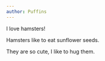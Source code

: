 ```yaml
---
author: Puffins
---
```

I love hamsters!

Hamsters like to eat sunflower seeds.

They are so cute, I like to hug them.
